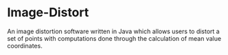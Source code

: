 # Image-Distort

An image distortion software written in Java which allows users to distort a set of points with computations done through the calculation of mean value coordinates.
